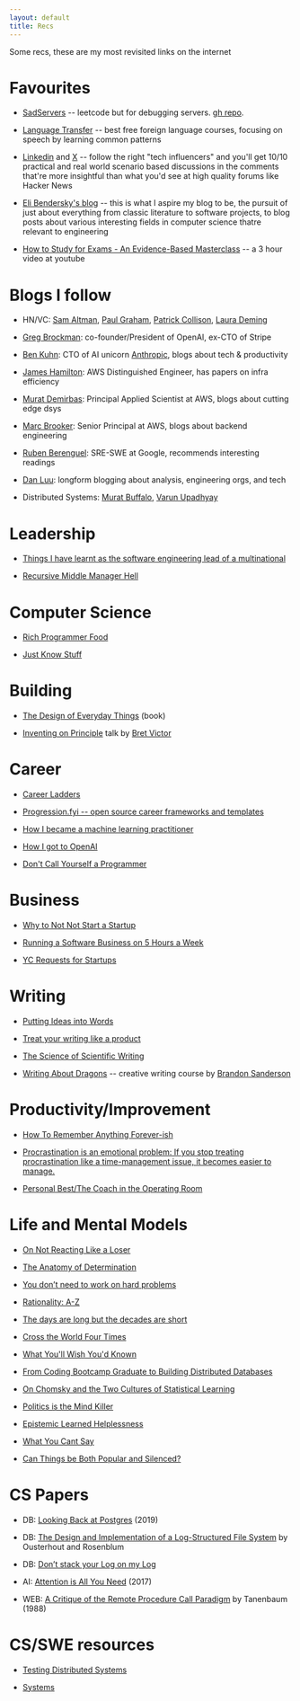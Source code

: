 ```yaml
---
layout: default
title: Recs
---
```


Some recs, these are my most revisited links on the internet

# Favourites

- [SadServers](https://sadservers.com/scenarios) -- leetcode but for debugging servers. [gh repo](https://github.com/fduran/sadservers).

- [Language Transfer](https://www.languagetransfer.org/free-courses-1) -- best free foreign language courses, focusing on speech by learning common patterns

- [Linkedin](https://linkedin.com/) and [X](https://x.com/) -- follow the right "tech influencers" and you'll get 10/10 practical and real world scenario based discussions in the comments that're more insightful than what you'd see at high quality forums like Hacker News

- [Eli Bendersky's blog](https://eli.thegreenplace.net/) -- this is what I aspire my blog to be, the pursuit of just about everything from classic literature to software projects, to blog posts about various interesting fields in computer science thatre relevant to engineering

- [How to Study for Exams - An Evidence-Based Masterclass](https://youtu.be/Lt54CX9DmS4?si=9qziQm04BEoa83XF) -- a 3 hour video at youtube

# Blogs I follow

- HN/VC: [Sam Altman](https://blog.samaltman.com/), [Paul Graham](https://paulgraham.com/articles.html), [Patrick Collison](https://patrickcollison.com), [Laura Deming](https://www.ldeming.com/)

- [Greg Brockman](https://blog.gregbrockman.com/): co-founder/President of OpenAI, ex-CTO of Stripe

- [Ben Kuhn](https://www.benkuhn.net/): CTO of AI unicorn [Anthropic](https://www.cnbc.com/2023/10/27/google-commits-to-invest-2-billion-in-openai-competitor-anthropic.html), blogs about tech & productivity

- [James Hamilton](https://perspectives.mvdirona.com/): AWS Distinguished Engineer, has papers on infra efficiency

- [Murat Demirbas](https://muratbuffalo.blogspot.com/): Principal Applied Scientist at AWS, blogs about cutting edge dsys

- [Marc Brooker](https://brooker.co.za/blog/): Senior Principal at AWS, blogs about backend engineering

- [Ruben Berenguel](https://mostlymaths.net/): SRE-SWE at Google, recommends interesting readings

- [Dan Luu](https://danluu.com/): longform blogging about analysis, engineering orgs, and tech

- Distributed Systems: [Murat Buffalo](https://muratbuffalo.blogspot.com/), [Varun Upadhyay](https://distributed-computing-musings.com/)

# Leadership

- [Things I have learnt as the software engineering lead of a multinational](https://minnenratta.wordpress.com/2017/01/25/things-i-have-learnt-as-the-software-engineering-lead-of-a-multinational/)

- [Recursive Middle Manager Hell](https://www.lesswrong.com/posts/pHfPvb4JMhGDr4B7n/recursive-middle-manager-hell)

# Computer Science

- [Rich Programmer Food](https://steve-yegge.blogspot.com/2007/06/rich-programmer-food.html)

- [Just Know Stuff](https://kidger.site/thoughts/just-know-stuff/)

# Building

- [The Design of Everyday Things](https://en.wikipedia.org/wiki/The_Design_of_Everyday_Things) (book)

- [Inventing on Principle](https://youtu.be/EGqwXt90ZqA) talk by [Bret Victor](https://en.wikipedia.org/wiki/Bret_Victor)

# Career

- [Career Ladders](https://career-ladders.dev/engineering/)

- [Progression.fyi -- open source career frameworks and templates](https://progression.fyi/)

- [How I became a machine learning practitioner](https://blog.gregbrockman.com/how-i-became-a-machine-learning-practitioner)

- [How I got to OpenAI](https://agentydragon.com/posts/2023-01-11-how-i-got-to-openai.html)

- [Don't Call Yourself a Programmer](https://www.kalzumeus.com/2011/10/28/dont-call-yourself-a-programmer/)

# Business

- [Why to Not Not Start a Startup](http://www.paulgraham.com/notnot.html)

- [Running a Software Business on 5 Hours a Week](https://www.kalzumeus.com/2010/03/20/running-a-software-business-on-5-hours-a-week/)

- [YC Requests for Startups](https://www.ycombinator.com/rfs)

# Writing

- [Putting Ideas into Words](https://www.paulgraham.com/words.html)

- [Treat your writing like a product](https://www.productlessons.xyz/article/improve-business-writing-skills-with-examples)

- [The Science of Scientific Writing](https://cseweb.ucsd.edu/~swanson/papers/science-of-writing.pdf)

- [Writing About Dragons](https://www.youtube.com/@WriteAboutDragons/videos) -- creative writing course by [Brandon Sanderson](https://en.wikipedia.org/wiki/Brandon_Sanderson)

# Productivity/Improvement

- [How To Remember Anything Forever-ish](https://ncase.me/remember/)

- [Procrastination is an emotional problem: If you stop treating procrastination like a time-management issue, it becomes easier to manage.](https://www.fastcompany.com/90357248/procrastination-is-an-emotional-problem)

- [Personal Best/The Coach in the Operating Room](https://www.newyorker.com/magazine/2011/10/03/personal-best)

# Life and Mental Models

- [On Not Reacting Like a Loser](http://www.catb.org/~esr/faqs/smart-questions.html#not_losing)

- [The Anatomy of Determination](https://paulgraham.com/determination.html)

- [You don’t need to work on hard problems](https://www.benkuhn.net/hard/)

- [Rationality: A-Z](https://www.readthesequences.com/)

- [The days are long but the decades are short](https://blog.samaltman.com/the-days-are-long-but-the-decades-are-short)

- [Cross the World Four Times](https://sive.rs/4)

- [What You'll Wish You'd Known](http://paulgraham.com/hs.html)

- [From Coding Bootcamp Graduate to Building Distributed Databases](https://archive.is/RwgGc)

- [On Chomsky and the Two Cultures of Statistical Learning](https://norvig.com/chomsky.html)

- [Politics is the Mind Killer](https://www.lesswrong.com/posts/9weLK2AJ9JEt2Tt8f/politics-is-the-mind-killer)

- [Epistemic Learned Helplessness](https://slatestarcodex.com/2019/06/03/repost-epistemic-learned-helplessness/)

- [What You Cant Say](http://www.paulgraham.com/say.html)

- [Can Things be Both Popular and Silenced?](https://slatestarcodex.com/2018/05/23/can-things-be-both-popular-and-silenced/)

# CS Papers

- DB: [Looking Back at Postgres](https://arxiv.org/abs/1901.01973) (2019)

- DB: [The Design and Implementation of a Log-Structured File System](https://people.eecs.berkeley.edu/~brewer/cs262/LFS.pdf) by Ousterhout and Rosenblum

- DB: [Don’t stack your Log on my Log](https://www.usenix.org/system/files/conference/inflow14/inflow14-yang.pdf)

- AI: [Attention is All You Need](https://arxiv.org/abs/1706.03762) (2017)

- WEB: [A Critique of the Remote Procedure Call Paradigm](https://www.cs.vu.nl/~ast/Publications/Papers/euteco-1988.pdf) by Tanenbaum (1988)

# CS/SWE resources

- [Testing Distributed Systems](https://asatarin.github.io/testing-distributed-systems/)

- [Systems](https://systems.codeyourfuture.io/)
